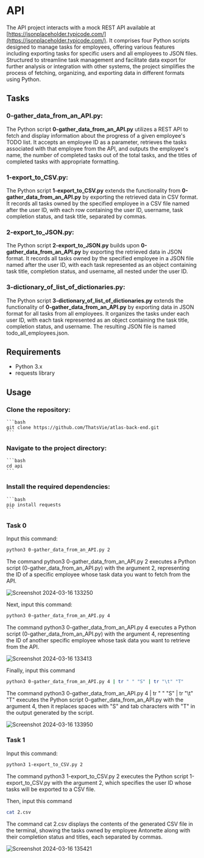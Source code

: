 # API

The API project interacts with a mock REST API available at [https://jsonplaceholder.typicode.com/](https://jsonplaceholder.typicode.com/). It comprises four Python scripts designed to manage tasks for employees, offering various features including exporting tasks for specific users and all employees to JSON files. Structured to streamline task management and facilitate data export for further analysis or integration with other systems, the project simplifies the process of fetching, organizing, and exporting data in different formats using Python.


## Tasks

### 0-gather_data_from_an_API.py:

The Python script **0-gather_data_from_an_API.py** utilizes a REST API to fetch and display information about the progress of a given employee's TODO list. It accepts an employee ID as a parameter, retrieves the tasks associated with that employee from the API, and outputs the employee's name, the number of completed tasks out of the total tasks, and the titles of completed tasks with appropriate formatting.

### 1-export_to_CSV.py:

The Python script **1-export_to_CSV.py** extends the functionality from **0-gather_data_from_an_API.py** by exporting the retrieved data in CSV format. It records all tasks owned by the specified employee in a CSV file named after the user ID, with each row containing the user ID, username, task completion status, and task title, separated by commas.

### 2-export_to_JSON.py:

The Python script **2-export_to_JSON.py** builds upon **0-gather_data_from_an_API.py** by exporting the retrieved data in JSON format. It records all tasks owned by the specified employee in a JSON file named after the user ID, with each task represented as an object containing task title, completion status, and username, all nested under the user ID.

### 3-dictionary_of_list_of_dictionaries.py:

The Python script **3-dictionary_of_list_of_dictionaries.py** extends the functionality of  **0-gather_data_from_an_API.py** by exporting data in JSON format for all tasks from all employees. It organizes the tasks under each user ID, with each task represented as an object containing the task title, completion status, and username. The resulting JSON file is named todo_all_employees.json.


## Requirements

- Python 3.x
- requests library

## Usage

### Clone the repository:

    ```bash
    git clone https://github.com/ThatsVie/atlas-back-end.git
    ```

### Navigate to the project directory:

    ```bash
    cd api
    ```

### Install the required dependencies:

    ```bash
    pip install requests
    ```
### Task 0
Input this command:
```bash
python3 0-gather_data_from_an_API.py 2
```

The command python3 0-gather_data_from_an_API.py 2 executes a Python script (0-gather_data_from_an_API.py) with the argument 2, representing the ID of a specific employee whose task data you want to fetch from the API.

![Screenshot 2024-03-16 133250](https://github.com/ThatsVie/atlas-back-end/assets/143755961/97a5ec43-8876-4da1-89ef-b88477caa151)

Next, input this command:
```bash
python3 0-gather_data_from_an_API.py 4
```

The command python3 0-gather_data_from_an_API.py 4 executes a Python script (0-gather_data_from_an_API.py) with the argument 4, representing the ID of another specific employee whose task data you want to retrieve from the API.

![Screenshot 2024-03-16 133413](https://github.com/ThatsVie/atlas-back-end/assets/143755961/9b3bab03-4de4-48bc-84ea-29009d86ab82)

Finally, input this command
```bash
python3 0-gather_data_from_an_API.py 4 | tr " " "S" | tr "\t" "T"
```

The command python3 0-gather_data_from_an_API.py 4 | tr " " "S" | tr "\t" "T" executes the Python script 0-gather_data_from_an_API.py with the argument 4, then it replaces spaces with "S" and tab characters with "T" in the output generated by the script.

![Screenshot 2024-03-16 133950](https://github.com/ThatsVie/atlas-back-end/assets/143755961/451649d1-61eb-4c45-b3a5-065725348fb0)

### Task 1
Input this command:
```bash
python3 1-export_to_CSV.py 2
```

The command python3 1-export_to_CSV.py 2 executes the Python script 1-export_to_CSV.py with the argument 2, which specifies the user ID whose tasks will be exported to a CSV file.

Then, input this command
```bash
cat 2.csv
```

The command cat 2.csv displays the contents of the generated CSV file in the terminal, showing the tasks owned by employee Antonette along with their completion status and titles, each separated by commas.

![Screenshot 2024-03-16 135421](https://github.com/ThatsVie/atlas-back-end/assets/143755961/0c565268-9c2f-46e2-b3f0-95eadb30813e)
